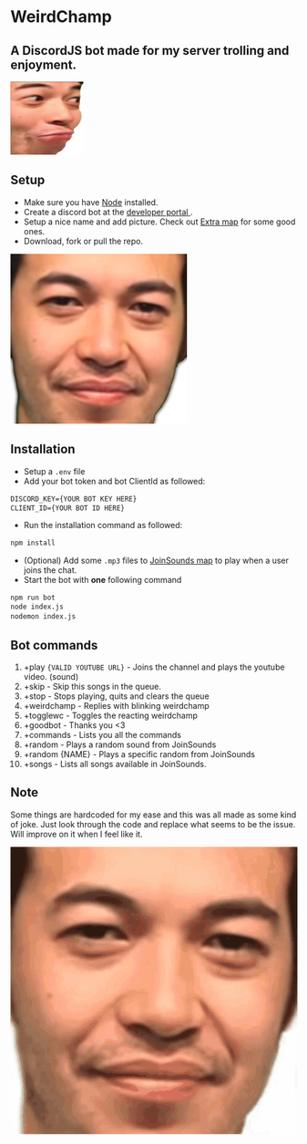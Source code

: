 # WeirdChamp

## A DiscordJS bot made for my server trolling and enjoyment.

![PauseChamp](/Extra/PauseChamp.png)

## Setup

- Make sure you have [Node](https://nodejs.org/en/) installed.
- Create a discord bot at the [developer portal ](https://discord.com/developers/applications).
- Setup a nice name and add picture. Check out [Extra map](/Extra) for some good ones.
- Download, fork or pull the repo.

![WeirdChamp](/Extra/WeirdChamp.png)

## Installation

- Setup a `.env` file
- Add your bot token and bot ClientId as followed:

```.env
DISCORD_KEY={YOUR BOT KEY HERE}
CLIENT_ID={YOUR BOT ID HERE}
```

- Run the installation command as followed:

```bash
npm install
```

- (Optional) Add some `.mp3` files to [JoinSounds map](/JoinSounds) to play when a user joins the chat.
- Start the bot with **one** following command

```bash
npm run bot
node index.js
nodemon index.js
```

## Bot commands

1. +play `{VALID YOUTUBE URL}` - Joins the channel and plays the youtube video. (sound)
2. +skip - Skip this songs in the queue.
3. +stop - Stops playing, quits and clears the queue
4. +weirdchamp - Replies with blinking weirdchamp
5. +togglewc - Toggles the reacting weirdchamp
6. +goodbot - Thanks you <3
7. +commands - Lists you all the commands
8. +random - Plays a random sound from JoinSounds
9. +random {NAME} - Plays a specific random from JoinSounds
10. +songs - Lists all songs available in JoinSounds.

## Note

Some things are hardcoded for my ease and this was all made as some kind of joke. Just look through the code and replace what seems to be the issue. Will improve on it when I feel like it.

![WeirdChamp blinking](/Extra/WeirdChampBlink.gif)
